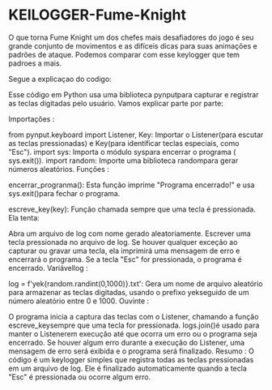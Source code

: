 # KEILOGGER-Fume-Knight
O que torna Fume Knight um dos chefes mais desafiadores do jogo é seu grande conjunto de movimentos e as difíceis dicas para suas animações e padrões de ataque. Podemos comparar com esse keylogger que tem padroes a mais.

Segue a explicaçao do codigo:


Esse código em Python usa uma biblioteca pynputpara capturar e registrar as teclas digitadas pelo usuário. Vamos explicar parte por parte:

Importações :

from pynput.keyboard import Listener, Key: Importar o Listener(para escutar as teclas pressionadas) e Key(para identificar teclas especiais, como "Esc").
import sys: Importa o módulo syspara encerrar o programa ( sys.exit()).
import random: Importe uma biblioteca randompara gerar números aleatórios.
Funções :

encerrar_progranma(): Esta função imprime "Programa encerrado!" e usa sys.exit()para fechar o programa.

escreve_key(key): Função chamada sempre que uma tecla é pressionada. Ela tenta:

Abra um arquivo de log com nome gerado aleatoriamente.
Escrever uma tecla pressionada no arquivo de log.
Se houver qualquer exceção ao capturar ou gravar uma tecla, ela imprimirá uma mensagem de erro e encerrará o programa.
Se a tecla "Esc" for pressionada, o programa é encerrado.
Variávellog :

log = f'yek{random.randint(0,1000)}.txt': Gera um nome de arquivo aleatório para armazenar as teclas digitadas, usando o prefixo yekseguido de um número aleatório entre 0 e 1000.
Ouvinte :

O programa inicia a captura das teclas com o Listener, chamando a função escreve_keysempre que uma tecla for pressionada.
logs.join()é usado para manter o Listenerem execução até que ocorra um erro ou o programa seja encerrado.
Se houver algum erro durante a execução do Listener, uma mensagem de erro será exibida e o programa será finalizado.
Resumo : O código é um keylogger simples que registra todas as teclas pressionadas em um arquivo de log. Ele é finalizado automaticamente quando a tecla "Esc" é pressionada ou ocorre algum erro.
